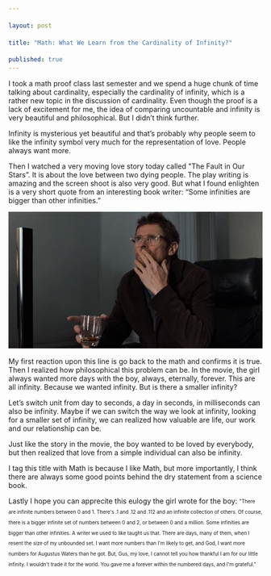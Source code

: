 ```yaml
---

layout: post

title: "Math: What We Learn from the Cardinality of Infinity?"

published: true
---
```


I took a math proof class last semester and we spend a huge chunk of time talking about cardinality, especially the cardinality of infinity, which is a rather new topic in the discussion of cardinality. Even though the proof is a lack of excitement for me, the idea of comparing uncountable and infinity is very beautiful and philosophical. But I didn’t think further.

Infinity is mysterious yet beautiful and that’s probably why people seem to like the infinity symbol very much for the representation of love. People always want more.

Then I watched a very moving love story today called "The Fault in Our Stars”. It is about the love between two dying people. The play writing is amazing and the screen shoot is also very good. But what I found enlighten is a very short quote from an interesting book writer:
“Some infinities are bigger than other infinities.” 

![The Interesting Book Write](https://raw.githubusercontent.com/WesleyyC/blog/gh-pages/images/infinity.png)

My first reaction upon this line is go back to the math and confirms it is true. Then I realized how philosophical this problem can be. In the movie, the girl always wanted more days with the boy, always, eternally, forever. This are all infinity. Because we wanted infinity. But is there a smaller infinity?

Let’s switch unit from day to seconds, a day in seconds, in milliseconds can also be infinity. Maybe if we can switch the way we look at infinity, looking for a smaller set of infinity, we can realized how valuable are life, our work and our relationship can be.

Just like the story in the movie, the boy wanted to be loved by everybody, but then realized that love from a simple individual can also be infinity.

I tag this title with Math is because I like Math, but more importantly, I think there are always some good points behind the dry statement from a science book.

Lastly I hope you can apprecite this eulogy the girl wrote for the boy:
<sub><sup>"There are infinite numbers between 0 and 1. There's .1 and .12 and .112 and an infinite collection of others. Of course, there is a bigger infinite set of numbers between 0 and 2, or between 0 and a million. Some infinities are bigger than other infinities. A writer we used to like taught us that. There are days, many of them, when I resent the size of my unbounded set. I want more numbers than I'm likely to get, and God, I want more numbers for Augustus Waters than he got. But, Gus, my love, I cannot tell you how thankful I am for our little infinity. I wouldn't trade it for the world. You gave me a forever within the numbered days, and I'm grateful."</sub></sup>
